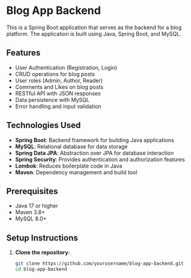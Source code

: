 # Blog App Backend

This is a Spring Boot application that serves as the backend for a blog platform. The application is built using Java, Spring Boot, and MySQL.

## Features

- User Authentication (Registration, Login)
- CRUD operations for blog posts
- User roles (Admin, Author, Reader)
- Comments and Likes on blog posts
- RESTful API with JSON responses
- Data persistence with MySQL
- Error handling and input validation

## Technologies Used

- **Spring Boot**: Backend framework for building Java applications
- **MySQL**: Relational database for data storage
- **Spring Data JPA**: Abstraction over JPA for database interaction
- **Spring Security**: Provides authentication and authorization features
- **Lombok**: Reduces boilerplate code in Java
- **Maven**: Dependency management and build tool

## Prerequisites

- Java 17 or higher
- Maven 3.8+
- MySQL 8.0+

## Setup Instructions

1. **Clone the repository**:
   ```bash
   git clone https://github.com/yourusername/blog-app-backend.git
   cd blog-app-backend
